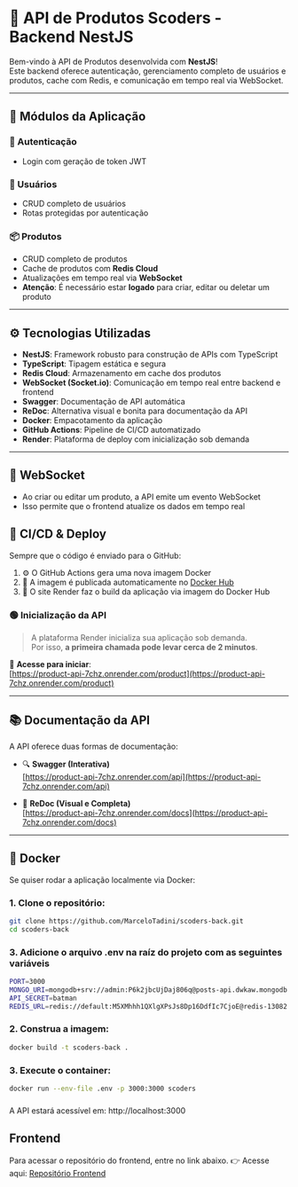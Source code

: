 # 🚀 API de Produtos Scoders - Backend NestJS

Bem-vindo à API de Produtos desenvolvida com **NestJS**!  
Este backend oferece autenticação, gerenciamento completo de usuários e produtos, cache com Redis, e comunicação em tempo real via WebSocket.

---

## 🧩 Módulos da Aplicação

### 🔐 Autenticação
- Login com geração de token JWT

### 👥 Usuários
- CRUD completo de usuários
- Rotas protegidas por autenticação

### 📦 Produtos
- CRUD completo de produtos
- Cache de produtos com **Redis Cloud**
- Atualizações em tempo real via **WebSocket**
- **Atenção**: É necessário estar **logado** para criar, editar ou deletar um produto

---

## ⚙️ Tecnologias Utilizadas

- **NestJS**: Framework robusto para construção de APIs com TypeScript
- **TypeScript**: Tipagem estática e segura
- **Redis Cloud**: Armazenamento em cache dos produtos
- **WebSocket (Socket.io)**: Comunicação em tempo real entre backend e frontend
- **Swagger**: Documentação de API automática
- **ReDoc**: Alternativa visual e bonita para documentação da API
- **Docker**: Empacotamento da aplicação
- **GitHub Actions**: Pipeline de CI/CD automatizado
- **Render**: Plataforma de deploy com inicialização sob demanda

---

## 📡 WebSocket
 - Ao criar ou editar um produto, a API emite um evento WebSocket
 - Isso permite que o frontend atualize os dados em tempo real

## 🚀 CI/CD & Deploy

Sempre que o código é enviado para o GitHub:
1. ⚙️ O GitHub Actions gera uma nova imagem Docker
2. 🐳 A imagem é publicada automaticamente no [Docker Hub](https://hub.docker.com/repository/docker/marcelotadini/product-api)
3. 🚀 O site Render faz o build da aplicação via imagem do Docker Hub

### 🟢 Inicialização da API

> A plataforma Render inicializa sua aplicação sob demanda.  
> Por isso, **a primeira chamada pode levar cerca de 2 minutos**.

🔗 **Acesse para iniciar**:  
[https://product-api-7chz.onrender.com/product](https://product-api-7chz.onrender.com/product)

---

## 📚 Documentação da API

A API oferece duas formas de documentação:

- 🔍 **Swagger (Interativa)**  
  [https://product-api-7chz.onrender.com/api](https://product-api-7chz.onrender.com/api)

- 📘 **ReDoc (Visual e Completa)**  
  [https://product-api-7chz.onrender.com/docs](https://product-api-7chz.onrender.com/docs)

---

## 🐳 Docker

Se quiser rodar a aplicação localmente via Docker:

### 1. Clone o repositório:
```bash
git clone https://github.com/MarceloTadini/scoders-back.git
cd scoders-back
```

### 3. Adicione o arquivo .env na raíz do projeto com as seguintes variáveis
```bash
PORT=3000
MONGO_URI=mongodb+srv://admin:P6k2jbcUjDaj806q@posts-api.dwkaw.mongodb.net/?retryWrites=true&w=majority&appName=posts-api
API_SECRET=batman
REDIS_URL=redis://default:M5XMhhh1QXlgXPsJs8Dp16DdfIc7CjoE@redis-13082.c321.us-east-1-2.ec2.redns.redis-cloud.com:13082
```

### 2. Construa a imagem:
```bash
docker build -t scoders-back .
```

### 3. Execute o container:
```bash
docker run --env-file .env -p 3000:3000 scoders
```
###

A API estará acessível em: http://localhost:3000

## Frontend
Para acessar o repositório do frontend, entre no link abaixo.
👉 Acesse aqui: [Repositório Frontend](https://github.com/MarceloTadini/scoders-front)